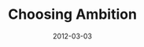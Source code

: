 ---
layout: message
category: message
series: "A Place at the Table"
title: "Choosing Ambition"
date: 2012-03-03
audio-description: "Brian Tome talks about ambition."
audio: "http://www.crossroads.net/players/media/hq/placeatthetable_04.mp3"
audio-title: "Choosing Ambition"
audio-duration: "44&#58;18"
program-description: "A Place at the Table - Choosing Ambition Program"
program: "http://www.crossroads.net/players/media/hq/03_03-04_12Program.pdf"
program-title: "Choosing Ambition"
video-description: "Brian Tome talks about ambition."
video-title: "Choosing Ambition"
video: "https://s3.amazonaws.com/crossroadsvideomessages/placeatthetable_04.mp4"
---